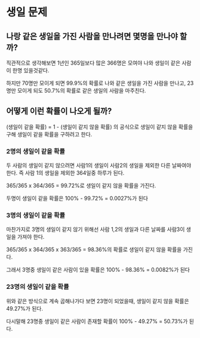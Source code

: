 # 생일 문제

## 나랑 같은 생일을 가진 사람을 만나려면 몇명을 만나야 할까?

직관적으로 생각해보면 1년인 365일보다 많은 366명은 모여야 나와 생일이 같은 사람이 한명 있을것같다.


하지만 70명만 모이게 되면 99.9%의 확률로 나와 같은 생일을 가진 사람을 만나고,
23명만 모이게 되도 50.7%의 확률로 같은 생일의 사람을 마주친다.

## 어떻게 이런 확률이 나오게 될까?

(생일이 같을 확률) = 1 - (생일이 같지 않을 확률) 의 공식으로 생일이 같지 않을 확률을 구해 생일이 같을 확률을 구하려고 한다.

### 2명의 생일이 같을 확률

두 사람의 생일이 같지 않으려면 사람1의 생일이 사람2의 생일을 제외한 다른 날짜여야한다. 즉 사람 1의 생일을 제외한 364일중 하루가 된다.

365/365 x 364/365 = 99.72%로 생일이 같지 않을 확률을 가진다.

두명이 생일이 같을 확률은 100% - 99.72% = 0.0027%가 된다

### 3명의 생일이 같을 확률

마찬가지로 3명의 생일이 같지 않기 위해선 사람 1,2의 생일과 다른 날짜를 사람3이 생일을 가져야 한다.

365/365 x 364/365 x 363/365 = 98.36%의 확률로 생일이 같지 않을 확률을 가진다.

그래서 3명중 생일이 같은 사람이 있을 확률은 100% - 98.36% = 0.0082%가 된다

### 23명의 생일이 같을 확률

위와 같은 방식으로 계속 곱해나가다 보면 23명이 되었을때, 생일이 같지 않을 확률은 49.27%가 된다. 

다시말해 23명중 생일이 같은 사람이 존재할 확률이 100% - 49.27% = 50.73%가 된다.






